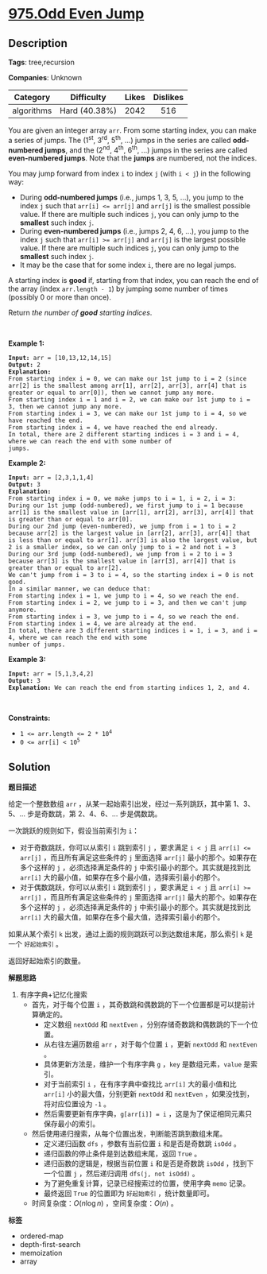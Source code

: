 # [975.Odd Even Jump](https://leetcode.com/problems/odd-even-jump/description/)

## Description

**Tags**: tree,recursion

**Companies**: Unknown

|  Category  |  Difficulty   | Likes | Dislikes |
| :--------: | :-----------: | :---: | :------: |
| algorithms | Hard (40.38%) | 2042  |   516    |

<p>You are given an integer array <code>arr</code>. From some starting index, you can make a series of jumps. The (1<sup>st</sup>, 3<sup>rd</sup>, 5<sup>th</sup>, ...) jumps in the series are called <strong>odd-numbered jumps</strong>, and the (2<sup>nd</sup>, 4<sup>th</sup>, 6<sup>th</sup>, ...) jumps in the series are called <strong>even-numbered jumps</strong>. Note that the <strong>jumps</strong> are numbered, not the indices.</p>
<p>You may jump forward from index <code>i</code> to index <code>j</code> (with <code>i &lt; j</code>) in the following way:</p>
<ul>
  <li>During <strong>odd-numbered jumps</strong> (i.e., jumps 1, 3, 5, ...), you jump to the index <code>j</code> such that <code>arr[i] &lt;= arr[j]</code> and <code>arr[j]</code> is the smallest possible value. If there are multiple such indices <code>j</code>, you can only jump to the <strong>smallest</strong> such index <code>j</code>.</li>
  <li>During <strong>even-numbered jumps</strong> (i.e., jumps 2, 4, 6, ...), you jump to the index <code>j</code> such that <code>arr[i] &gt;= arr[j]</code> and <code>arr[j]</code> is the largest possible value. If there are multiple such indices <code>j</code>, you can only jump to the <strong>smallest</strong> such index <code>j</code>.</li>
  <li>It may be the case that for some index <code>i</code>, there are no legal jumps.</li>
</ul>
<p>A starting index is <strong>good</strong> if, starting from that index, you can reach the end of the array (index <code>arr.length - 1</code>) by jumping some number of times (possibly 0 or more than once).</p>
<p>Return <em>the number of <strong>good</strong> starting indices</em>.</p>
<p>&nbsp;</p>
<p><strong class="example">Example 1:</strong></p>
<pre><code><strong>Input:</strong> arr = [10,13,12,14,15]
<strong>Output:</strong> 2
<strong>Explanation:</strong>
From starting index i = 0, we can make our 1st jump to i = 2 (since arr[2] is the smallest among arr[1], arr[2], arr[3], arr[4] that is greater or equal to arr[0]), then we cannot jump any more.
From starting index i = 1 and i = 2, we can make our 1st jump to i = 3, then we cannot jump any more.
From starting index i = 3, we can make our 1st jump to i = 4, so we have reached the end.
From starting index i = 4, we have reached the end already.
In total, there are 2 different starting indices i = 3 and i = 4, where we can reach the end with some number of
jumps.</code></pre>
<p><strong class="example">Example 2:</strong></p>
<pre><code><strong>Input:</strong> arr = [2,3,1,1,4]
<strong>Output:</strong> 3
<strong>Explanation:</strong>
From starting index i = 0, we make jumps to i = 1, i = 2, i = 3:
During our 1st jump (odd-numbered), we first jump to i = 1 because arr[1] is the smallest value in [arr[1], arr[2], arr[3], arr[4]] that is greater than or equal to arr[0].
During our 2nd jump (even-numbered), we jump from i = 1 to i = 2 because arr[2] is the largest value in [arr[2], arr[3], arr[4]] that is less than or equal to arr[1]. arr[3] is also the largest value, but 2 is a smaller index, so we can only jump to i = 2 and not i = 3
During our 3rd jump (odd-numbered), we jump from i = 2 to i = 3 because arr[3] is the smallest value in [arr[3], arr[4]] that is greater than or equal to arr[2].
We can&#39;t jump from i = 3 to i = 4, so the starting index i = 0 is not good.
In a similar manner, we can deduce that:
From starting index i = 1, we jump to i = 4, so we reach the end.
From starting index i = 2, we jump to i = 3, and then we can&#39;t jump anymore.
From starting index i = 3, we jump to i = 4, so we reach the end.
From starting index i = 4, we are already at the end.
In total, there are 3 different starting indices i = 1, i = 3, and i = 4, where we can reach the end with some
number of jumps.</code></pre>
<p><strong class="example">Example 3:</strong></p>
<pre><code><strong>Input:</strong> arr = [5,1,3,4,2]
<strong>Output:</strong> 3
<strong>Explanation:</strong> We can reach the end from starting indices 1, 2, and 4.</code></pre>
<p>&nbsp;</p>
<p><strong>Constraints:</strong></p>
<ul>
  <li><code>1 &lt;= arr.length &lt;= 2 * 10<sup>4</sup></code></li>
  <li><code>0 &lt;= arr[i] &lt; 10<sup>5</sup></code></li>
</ul>

## Solution

**题目描述**

给定一个整数数组 `arr` ，从某一起始索引出发，经过一系列跳跃，其中第 1、3、5、... 步是奇数跳，第 2、4、6、... 步是偶数跳。

一次跳跃的规则如下，假设当前索引为 `i`：

- 对于奇数跳跃，你可以从索引 `i` 跳到索引 `j` ，要求满足 `i < j` 且 `arr[i] <= arr[j]` ，而且所有满足这些条件的 `j` 里面选择 `arr[j]` 最小的那个。如果存在多个这样的 `j` ，必须选择满足条件的 `j` 中索引最小的那个。其实就是找到比 `arr[i]` 大的最小值，如果存在多个最小值，选择索引最小的那个。
- 对于偶数跳跃，你可以从索引 `i` 跳到索引 `j` ，要求满足 `i < j` 且 `arr[i] >= arr[j]` ，而且所有满足这些条件的 `j` 里面选择 `arr[j]` 最大的那个。如果存在多个这样的 `j` ，必须选择满足条件的 `j` 中索引最小的那个。其实就是找到比 `arr[i]` 大的最大值，如果存在多个最大值，选择索引最小的那个。

如果从某个索引 `k` 出发，通过上面的规则跳跃可以到达数组末尾，那么索引 `k` 是一个 `好起始索引` 。

返回好起始索引的数量。

**解题思路**

1. 有序字典+记忆化搜索
   - 首先，对于每个位置 `i` ，其奇数跳和偶数跳的下一个位置都是可以提前计算确定的。
     - 定义数组 `nextOdd` 和 `nextEven` ，分别存储奇数跳和偶数跳的下一个位置。
     - 从右往左遍历数组 `arr` ，对于每个位置 `i` ，更新 `nextOdd` 和 `nextEven` 。
     - 具体更新方法是，维护一个有序字典 `g` ，`key` 是数组元素，`value` 是索引。
     - 对于当前索引 `i` ，在有序字典中查找比 `arr[i]` 大的最小值和比 `arr[i]` 小的最大值，分别更新 `nextOdd` 和 `nextEven` ，如果没找到，将对应位置设为 `-1` 。
     - 然后需要更新有序字典，`g[arr[i]] = i` ，这是为了保证相同元素只保存最小的索引。
   - 然后使用递归搜索，从每个位置出发，判断能否跳到数组末尾。
     - 定义递归函数 `dfs` ，参数有当前位置 `i` 和是否是奇数跳 `isOdd` 。
     - 递归函数的停止条件是到达数组末尾，返回 `True` 。
     - 递归函数的逻辑是，根据当前位置 `i` 和是否是奇数跳 `isOdd` ，找到下一个位置 `j` ，然后递归调用 `dfs(j, not isOdd)` 。
     - 为了避免重复计算，记录已经搜索过的位置，使用字典 `memo` 记录。
     - 最终返回 `True` 的位置即为 `好起始索引` ，统计数量即可。
   - 时间复杂度：$O(n \log n)$ ，空间复杂度：$O(n)$ 。

**标签**

- ordered-map
- depth-first-search
- memoization
- array
